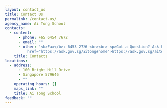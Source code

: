 ```yaml
---
layout: contact_us
title: Contact Us
permalink: /contact-us/
agency_name: Ai Tong School
contacts:
  - content:
      - phone: +65 6454 7672
      - email: ""
      - other: '<b>Fax</b>: 6453 2726 <br><br> <p>Got a Question? Ask here:<br> <a
          href="https://ask.gov.sg/aitong#home">https://ask.gov.sg/aitong</a></p>'
    title: Contacts
locations:
  - address:
      - 100 Bright Hill Drive
      - Singapore 579646
      - ""
    operating_hours: []
    maps_link: ""
    title: Ai Tong School
feedback: ""
---
```

